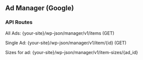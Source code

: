## Ad Manager (Google)

### API Routes

All Ads: {your-site}/wp-json/manager/v1/items (GET)

Single Ad: {your-site}/wp-json/manager/v1/item/{id} (GET)

Sizes for ad: {your-site}/wp-json/manager/v1/item-sizes/{ad_id}